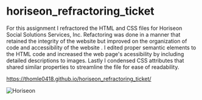 # horiseon_refractoring_ticket

For this assignment I refractored the HTML and CSS files for Horiseon Social Solutions Services, Inc. Refactoring was done in a manner that retained the integrity of the website but improved on the organization of code and accessibility of the website . I edited proper semantic elements to the HTML code and increased the web page's acessibility by including detailed descriptions to images. Lastly I condensed CSS attributes that shared similar properties to streamline the file for ease of readability. 

https://thomle0418.github.io/horiseon_refractoring_ticket/

![Horiseon](https://user-images.githubusercontent.com/91095934/138541883-fc1116a4-7442-41c1-8e6e-6f8cc227bfce.png)
